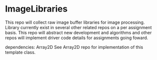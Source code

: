 # ImageLibraries
This repo will collect raw image buffer libraries for image processing.
Library currently exist in several other related repos on a per assignment basis.
This repo will abstract new development and algorithms and other repos will 
implement driver code details for assignments going foward.

dependencies:
	Array2D
	See Array2D repo for implementation of this template class.
